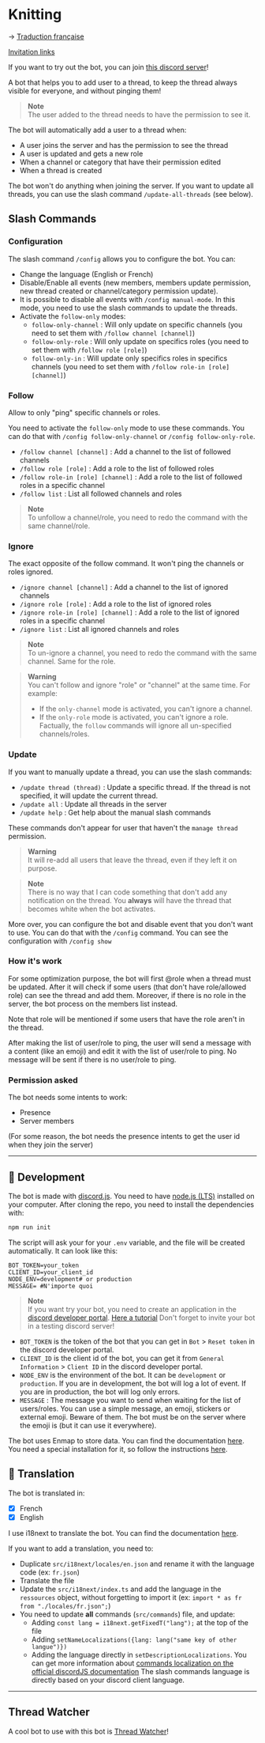 # Knitting

→  [Traduction française](README_FR.md)

[Invitation links](https://discord.com/api/oauth2/authorize?client_id=1101559076086886500&permissions=292057785360&scope=bot)

If you want to try out the bot, you can join [this discord server](https://discord.gg/TWjfz2yTSA)!

A bot that helps you to add user to a thread, to keep the thread always visible for everyone, and without pinging them!  

> **Note**  
> The user added to the thread needs to have the permission to see it.  

The bot will automatically add a user to a thread when: 
- A user joins the server and has the permission to see the thread
- A user is updated and gets a new role
- When a channel or category that have their permission edited
- When a thread is created

The bot won't do anything when joining the server. If you want to update all threads, you can use the slash command `/update-all-threads` (see below).

## Slash Commands

### Configuration 

The slash command `/config` allows you to configure the bot. You can: 
- Change the language (English or French)
- Disable/Enable all events (new members, members update permission, new thread created or channel/category permission update).
- It is possible to disable all events with `/config manual-mode`. In this mode, you need to use the slash commands to update the threads.
- Activate the `follow-only` modes:
  - `follow-only-channel` : Will only update on specific channels (you need to set them with `/follow channel [channel]`)
  - `follow-only-role` : Will only update on specifics roles (you need to set them with `/follow role [role]`)
  - `follow-only-in` : Will update only specifics roles in specifics channels (you need to set them with `/follow role-in [role] [channel]`)

### Follow

Allow to only "ping" specific channels or roles.

You need to activate the `follow-only` mode to use these commands. You can do that with `/config follow-only-channel` or `/config follow-only-role`.

- `/follow channel [channel]` : Add a channel to the list of followed channels
- `/follow role [role]` : Add a role to the list of followed roles
- `/follow role-in [role] [channel]` : Add a role to the list of followed roles in a specific channel
- `/follow list` : List all followed channels and roles

> **Note**  
> To unfollow a channel/role, you need to redo the command with the same channel/role.

### Ignore

The exact opposite of the follow command. It won't ping the channels or roles ignored.
- `/ignore channel [channel]` : Add a channel to the list of ignored channels
- `/ignore role [role]` : Add a role to the list of ignored roles
- `/ignore role-in [role] [channel]` : Add a role to the list of ignored roles in a specific channel
- `/ignore list` : List all ignored channels and roles

> **Note**  
> To un-ignore a channel, you need to redo the command with the same channel. Same for the role.

> **Warning**  
> You can't follow and ignore "role" or "channel" at the same time. 
> For example:
> - If the `only-channel` mode is activated, you can't ignore a channel.
> - If the `only-role` mode is activated, you can't ignore a role.
> Factually, the `follow` commands will ignore all un-specified channels/roles.


### Update
If you want to manually update a thread, you can use the slash commands: 
- `/update thread (thread)` : Update a specific thread. If the thread is not specified, it will update the current thread.
- `/update all` : Update all threads in the server
- `/update help` : Get help about the manual slash commands

These commands don't appear for user that haven't the `manage thread` permission.

> **Warning**  
> It will re-add all users that leave the thread, even if they left it on purpose.

> **Note**  
> There is no way that I can code something that don't add any notification on the thread.
> You **always** will have the thread that becomes white when the bot activates. 

More over, you can configure the bot and disable event that you don't want to use. You can do that with the `/config` command. You can see the configuration with `/config show`


### How it's work

For some optimization purpose, the bot will first @role when a thread must be updated. After it will check if some users (that don't have role/allowed role) can see the thread and add them.
Moreover, if there is no role in the server, the bot process on the members list instead.

Note that role will be mentioned if some users that have the role aren't in the thread. 

After making the list of user/role to ping, the user will send a message with a content (like an emoji) and edit it with the list of user/role to ping.
No message will be sent if there is no user/role to ping.

### Permission asked

The bot needs some intents to work:
- Presence
- Server members

(For some reason, the bot needs the presence intents to get the user id when they join the server)

---

## 🤖 Development 

The bot is made with [discord.js](https://discord.js.org/#/). You need to have [node.js (LTS)](https://nodejs.org/en/) installed on your computer.
After cloning the repo, you need to install the dependencies with:
```bash
npm run init
```

The script will ask your for your `.env` variable, and the file will be created automatically.
It can look like this:
```dotenv
BOT_TOKEN=your_token
CLIENT_ID=your_client_id
NODE_ENV=development# or production
MESSAGE= #N'importe quoi
```

> **Note**  
> If you want try your bot, you need to create an application in the [discord developer portal](https://discord.com/developers/applications). 
> [Here a tutorial](https://github.com/reactiflux/discord-irc/wiki/Creating-a-discord-bot-&-getting-a-token)
> Don't forget to invite your bot in a testing discord server!

- `BOT_TOKEN` is the token of the bot that you can get in `Bot` > `Reset token` in the discord developer portal.
- `CLIENT_ID` is the client id of the bot, you can get it from `General Information` > `Client ID` in the discord developer portal.
- `NODE_ENV` is the environment of the bot. It can be `development` or `production`. If you are in development, the bot will log a lot of event. If you are in production, the bot will log only errors.
- `MESSAGE` : The message you want to send when waiting for the list of users/roles. You can use a simple message, an emoji, stickers or external emoji. Beware of them. The bot must be on the server where the emoji is (but it can use it everywhere).

The bot uses Enmap to store data. You can find the documentation [here](https://enmap.evie.dev/). You need a special installation for it, so follow the instructions [here](https://enmap.evie.dev/install). 

## 🎼 Translation 

The bot is translated in:
- [x] French
- [x] English

I use i18next to translate the bot. You can find the documentation [here](https://www.i18next.com/).

If you want to add a translation, you need to:
- Duplicate `src/i18next/locales/en.json` and rename it with the language code (ex: `fr.json`)
- Translate the file
- Update the `src/i18next/index.ts` and add the language in the `ressources` object, without forgetting to import it (ex: `import * as fr from "./locales/fr.json";`)
- You need to update **all** commands (`src/commands`) file, and update:
    - Adding `const lang = i18next.getFixedT("lang");` at the top of the file
    - Adding `setNameLocalizations({lang: lang("same key of other langue")})` 
    - Adding the language directly in `setDescriptionLocalizations`.
  You can get more information about [commands localization on the official discordJS documentation](https://discordjs.guide/slash-commands/advanced-creation.html#localizations)
  The slash commands language is directly based on your discord client language.

---

## Thread Watcher

A cool bot to use with this bot is [Thread Watcher](https://threadwatcher.xyz/)!
